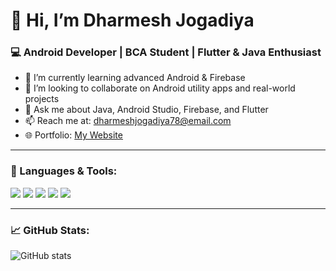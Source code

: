 # 👋 Hi, I’m Dharmesh Jogadiya

### 💻 Android Developer | BCA Student | Flutter & Java Enthusiast

- 🌱 I’m currently learning advanced Android & Firebase
- 👯 I’m looking to collaborate on Android utility apps and real-world projects
- 💬 Ask me about Java, Android Studio, Firebase, and Flutter
- 📫 Reach me at: dharmeshjogadiya78@email.com
- 🌐 Portfolio: [My Website]([https://your-portfolio-link.com](https://dharmeshjogadiya.github.io/portfolio/))

---

### 🧰 Languages & Tools:
<p>
  <img src="https://img.shields.io/badge/Java-ED8B00?style=for-the-badge&logo=java&logoColor=white"/>
  <img src="https://img.shields.io/badge/Kotlin-7F52FF?style=for-the-badge&logo=kotlin&logoColor=white"/>
  <img src="https://img.shields.io/badge/Flutter-02569B?style=for-the-badge&logo=flutter&logoColor=white"/>
  <img src="https://img.shields.io/badge/Firebase-FFCA28?style=for-the-badge&logo=firebase&logoColor=black"/>
  <img src="https://img.shields.io/badge/Android-3DDC84?style=for-the-badge&logo=android&logoColor=white"/>
</p>

---

### 📈 GitHub Stats:
![GitHub stats](https://github-readme-stats.vercel.app/api?username=DharmeshJogadiya&show_icons=true&theme=radical)
